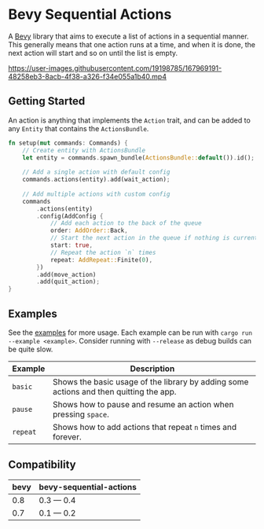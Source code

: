 # Bevy Sequential Actions

A [Bevy](https://bevyengine.org) library that aims to execute a list of actions in a sequential manner. This generally means that one action runs at a time, and when it is done, the next action will start and so on until the list is empty.

https://user-images.githubusercontent.com/19198785/167969191-48258eb3-8acb-4f38-a326-f34e055a1b40.mp4

## Getting Started

An action is anything that implements the `Action` trait, and can be added to any `Entity` that contains the `ActionsBundle`.

```rust
fn setup(mut commands: Commands) {
    // Create entity with ActionsBundle
    let entity = commands.spawn_bundle(ActionsBundle::default()).id();
    
    // Add a single action with default config
    commands.actions(entity).add(wait_action);
    
    // Add multiple actions with custom config
    commands
        .actions(entity)
        .config(AddConfig {
            // Add each action to the back of the queue
            order: AddOrder::Back,
            // Start the next action in the queue if nothing is currently running
            start: true,
            // Repeat the action `n` times
            repeat: AddRepeat::Finite(0),
        })
        .add(move_action)
        .add(quit_action);
}
```

## Examples

See the [examples](examples/) for more usage. Each example can be run with `cargo run --example <example>`.
Consider running with `--release` as debug builds can be quite slow.

| Example  | Description                                                                            |
| -------- | -------------------------------------------------------------------------------------- |
| `basic`  | Shows the basic usage of the library by adding some actions and then quitting the app. |
| `pause`  | Shows how to pause and resume an action when pressing `space`.                         |
| `repeat` | Shows how to add actions that repeat `n` times and forever.                            |

## Compatibility

| bevy | bevy-sequential-actions |
| ---- | ----------------------- |
| 0.8  | 0.3 — 0.4               |
| 0.7  | 0.1 — 0.2               |

